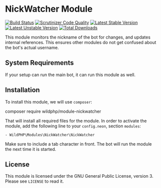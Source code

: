 # NickWatcher Module
[![Build Status](https://scrutinizer-ci.com/g/WildPHP/module-nickwatcher/badges/build.png?b=master)](https://scrutinizer-ci.com/g/WildPHP/module-nickwatcher/build-status/master)
[![Scrutinizer Code Quality](https://scrutinizer-ci.com/g/WildPHP/module-nickwatcher/badges/quality-score.png?b=master)](https://scrutinizer-ci.com/g/WildPHP/module-nickwatcher/?branch=master)
[![Latest Stable Version](https://poser.pugx.org/wildphp/module-nickwatcher/v/stable)](https://packagist.org/packages/wildphp/module-nickwatcher)
[![Latest Unstable Version](https://poser.pugx.org/wildphp/module-nickwatcher/v/unstable)](https://packagist.org/packages/wildphp/module-nickwatcher)
[![Total Downloads](https://poser.pugx.org/wildphp/module-nickwatcher/downloads)](https://packagist.org/packages/wildphp/module-nickwatcher)

This module monitors the nickname of the bot for changes, and updates internal references. This ensures other modules do not get confused about the bot's actual username.

## System Requirements
If your setup can run the main bot, it can run this module as well.

## Installation
To install this module, we will use `composer`:

composer require wildphp/module-nickwatcher

That will install all required files for the module. In order to activate the module, add the following line to your `config.neon`, section `modules`:

	- WildPHP\Modules\NickWatcher\NickWatcher

Make sure to include a tab character in front. The bot will run the module the next time it is started.

## License
This module is licensed under the GNU General Public License, version 3. Please see `LICENSE` to read it.
